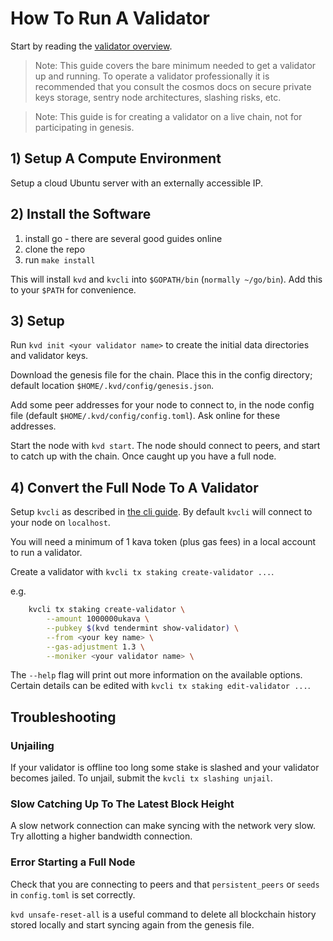 # How To Run A Validator

Start by reading the [validator overview](../overviews/what-are-validators.md).

>Note: This guide covers the bare minimum needed to get a validator up and running. To operate a validator professionally it is recommended that you consult the cosmos docs on secure private keys storage, sentry node architectures, slashing risks, etc.

>Note: This guide is for creating a validator on a live chain, not for participating in genesis.

## 1) Setup A Compute Environment

Setup a cloud Ubuntu server with an externally accessible IP.

## 2) Install the Software

1) install go - there are several good guides online
2) clone the repo
3) run `make install`

This will install `kvd` and `kvcli` into `$GOPATH/bin` (`normally ~/go/bin`). Add this to your `$PATH` for convenience.

## 3) Setup

Run `kvd init <your validator name>` to create the initial data directories and validator keys.

<!-- TODO say where they can get the genesis file from -->
Download the genesis file for the chain. Place this in the config directory; default location `$HOME/.kvd/config/genesis.json`.

<!-- TODO are we setting up a seed node? -->
Add some peer addresses for your node to connect to, in the node config file (default `$HOME/.kvd/config/config.toml`). Ask online for these addresses.

Start the node with `kvd start`. The node should connect to peers, and start to catch up with the chain. Once caught up you have a full node.

## 4) Convert the Full Node To A Validator

Setup `kvcli` as described in [the cli guide](./how-to-use-the-command-line-wallet.md). By default `kvcli` will connect to your node on `localhost`.

You will need a minimum of 1 kava token (plus gas fees) in a local account to run a validator.

Create a validator with `kvcli tx staking create-validator ...`.

e.g.

```bash
    kvcli tx staking create-validator \
        --amount 1000000ukava \
        --pubkey $(kvd tendermint show-validator) \
        --from <your key name> \
        --gas-adjustment 1.3 \
        --moniker <your validator name> \
```

The `--help` flag will print out more information on the available options. Certain details can be edited with `kvcli tx staking edit-validator ...`.

## Troubleshooting

### Unjailing

If your validator is offline too long some stake is slashed and your validator becomes jailed. To unjail, submit the `kvcli tx slashing unjail`.

### Slow Catching Up To The Latest Block Height

A slow network connection can make syncing with the network very slow. Try allotting a higher bandwidth connection.

### Error Starting a Full Node

Check that you are connecting to peers and that `persistent_peers` or `seeds` in `config.toml` is set correctly.

`kvd unsafe-reset-all` is a useful command to delete all blockchain history stored locally and start syncing again from the genesis file.
